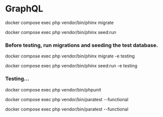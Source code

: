 # GraphQL
docker compose exec php vendor/bin/phinx migrate

docker compose exec php vendor/bin/phinx seed:run

### Before testing, run migrations and seeding the test database.

docker compose exec php vendor/bin/phinx migrate -e testing

docker compose exec php vendor/bin/phinx seed:run -e testing

### Testing...

docker compose exec php vendor/bin/phpunit

docker compose exec php vendor/bin/paratest --functional

docker compose exec php vendor/bin/paratest --functional
